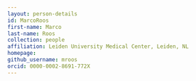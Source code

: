 ```yaml
---
layout: person-details
id: MarcoRoos
first-name: Marco
last-name: Roos
collection: people
affiliation: Leiden University Medical Center, Leiden, NL
homepage:
github_username: mroos
orcid: 0000-0002-8691-772X
---
```

